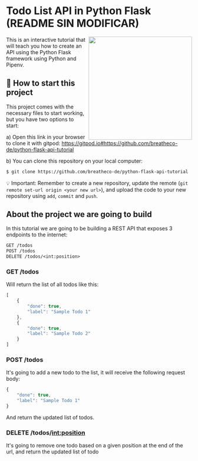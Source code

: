 # Todo List API in Python Flask (README SIN MODIFICAR)

<a href="https://www.breatheco.de"><img height="280" align="right" src="https://raw.githubusercontent.com/breatheco-de/python-flask-api-tutorial/3ffb90ea974146f57a3bdfd59665b4c4d5d05197/.breathecode/assets/badge.svg"></a>

This is an interactive tutorial that will teach you how to create an API using the Python Flask framework using Python and Pipenv.

## 🌱  How to start this project

This project comes with the necessary files to start working, but you have two options to start:

a) Open this link in your browser to clone it with gitpod: https://gitpod.io#https://github.com/breatheco-de/python-flask-api-tutorial

b) You can clone this repository on your local computer:
```sh
$ git clone https://github.com/breatheco-de/python-flask-api-tutorial
```
💡 Important: Remember to create a new repository, update the remote (`git remote set-url origin <your new url>`), and upload the code to your new repository using `add`, `commit` and `push`.


## About the project we are going to build

In this tutorial we are going to be building a REST API that exposes 3 endpoints to the internet:

```txt
GET /todos
POST /todos
DELETE /todos/<int:position>
```

### GET /todos

Will return the list of all todos like this:

```javascript
[
    {
        "done": true,
        "label": "Sample Todo 1"
    },
    {
        "done": true,
        "label": "Sample Todo 2"
    }
]
```

### POST /todos

It's going to add a new todo to the list, it will receive the following request body:

```javascript
{
    "done": true,
    "label": "Sample Todo 1"
}
```

And return the updated list of todos.

### DELETE /todos/<int:position>

It's going to remove one todo based on a given position at the end of the url, and return the updated list of todo
